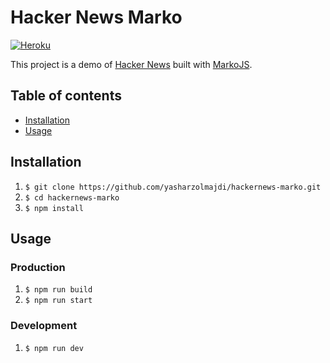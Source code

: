 # Hacker News Marko

[![Heroku](https://heroku-badge.herokuapp.com/?app=hackernews-marko)](https://yash-english-premier-league.herokuapp.com/)

This project is a demo of [Hacker News](https://news.ycombinator.com/) built with [MarkoJS](https://markojs.com/).

## Table of contents

- [Installation](#installation)
- [Usage](#usage)

## Installation

1. `$ git clone https://github.com/yasharzolmajdi/hackernews-marko.git`
1. `$ cd hackernews-marko`
1. `$ npm install`

## Usage
### Production

1. `$ npm run build`
1. `$ npm run start`

### Development

1. `$ npm run dev`